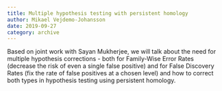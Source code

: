 ```yaml
---
title: Multiple hypothesis testing with persistent homology
author: Mikael Vejdemo-Johansson
date: 2019-09-27
category: archive
---
```


Based on joint work with Sayan Mukherjee, we will talk about the need for multiple hypothesis corrections - both for Family-Wise Error Rates (decrease the risk of even a single false positive) and for False Discovery Rates (fix the rate of false positives at a chosen level) and how to correct both types in hypothesis testing using persistent homology.

